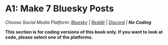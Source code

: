 # A1: Make 7 Bluesky Posts
_Choose Social Media Platform: <a href='../../../../../bsky/appendix/teaching/03_course_work/03_assignments/a1_make_7_posts.html'>Bluesky</a> | <a href='../../../../../reddit/appendix/teaching/03_course_work/03_assignments/a1_make_7_posts.html'>Reddit</a> | <a href='../../../../../discord/appendix/teaching/03_course_work/03_assignments/a1_make_7_posts.html'>Discord</a> | __No Coding___

__This section is for coding versions of this book only. If you want to look at code, please select one of the platforms.__
